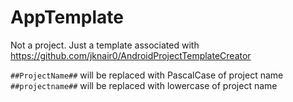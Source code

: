 # AppTemplate

Not a project. Just a template associated with https://github.com/jknair0/AndroidProjectTemplateCreator

`##ProjectName##` will be replaced with PascalCase of project name
`##projectname##` will be replaced with lowercase of project name

